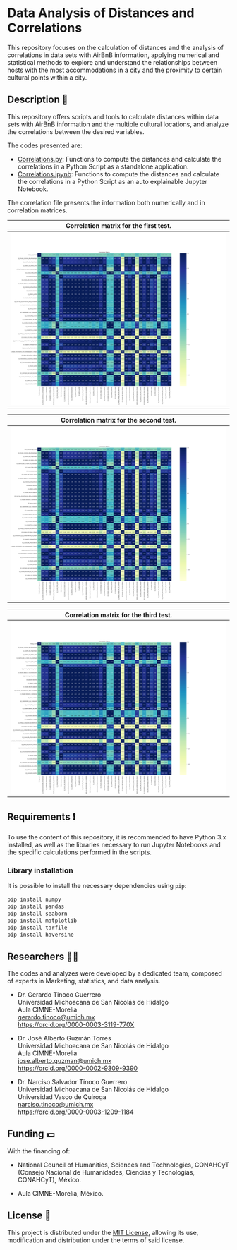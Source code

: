 # Data Analysis of Distances and Correlations
This repository focuses on the calculation of distances and the analysis of correlations in data sets with AirBnB information, applying numerical and statistical methods to explore and understand the relationships between hosts with the most accommodations in a city and the proximity to certain cultural points within a city.

## Description :memo:
This repository offers scripts and tools to calculate distances within data sets with AirBnB information and the multiple cultural locations, and analyze the correlations between the desired variables.

The codes presented are:

- [Correlations.py](/Correlations.py): Functions to compute the distances and calculate the correlations in a Python Script as a standalone application.
- [Correlations.ipynb](/Correlations.ipynb): Functions to compute the distances and calculate the correlations in a Python Script as an auto explainable Jupyter Notebook.

The correlation file presents the information both numerically and in correlation matrices.

Correlation matrix for the first test.                       |
:-----------------------------------------------------------:|
![Correlation Test 1](/Results/Correlation_Matrix_1.png)     |

Correlation matrix for the second test.                      |
:-----------------------------------------------------------:|
![Correlation Test 2](/Results/Correlation_Matrix_2.png)     |

Correlation matrix for the third test.                       |
:-----------------------------------------------------------:|
![Correlation Test 3](/Results/Correlation_Matrix_3.png)     |

## Requirements :exclamation:

To use the content of this repository, it is recommended to have Python 3.x installed, as well as the libraries necessary to run Jupyter Notebooks and the specific calculations performed in the scripts.


### Library installation

It is possible to install the necessary dependencies using `pip`:

    pip install numpy
    pip install pandas
    pip install seaborn
    pip install matplotlib
    pip install tarfile
    pip install haversine

## Researchers :scientist:
The codes and analyzes were developed by a dedicated team, composed of experts in Marketing, statistics, and data analysis.
    
  - Dr. Gerardo Tinoco Guerrero<br>
    Universidad Michoacana de San Nicolás de Hidalgo<br>
    Aula CIMNE-Morelia<br>
    gerardo.tinoco@umich.mx<br>
    https://orcid.org/0000-0003-3119-770X

  - Dr. José Alberto Guzmán Torres<br>
    Universidad Michoacana de San Nicolás de Hidalgo<br>
    Aula CIMNE-Morelia<br>
    jose.alberto.guzman@umich.mx<br>
    https://orcid.org/0000-0002-9309-9390

  - Dr. Narciso Salvador Tinoco Guerrero<br>
    Universidad Michoacana de San Nicolás de Hidalgo<br>
    Universidad Vasco de Quiroga<br>
    narciso.tinoco@umich.mx<br>
    https://orcid.org/0000-0003-1209-1184


## Funding :dollar:
With the financing of:

  - National Council of Humanities, Sciences and Technologies, CONAHCyT (Consejo Nacional de Humanidades, Ciencias y Tecnologías, CONAHCyT), México.
  
  - Aula CIMNE-Morelia, México.

## License :pushpin:
This project is distributed under the [MIT License](/LICENSE), allowing its use, modification and distribution under the terms of said license.